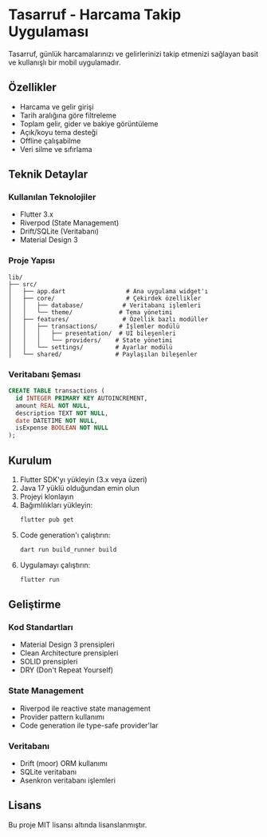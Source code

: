 # Tasarruf - Harcama Takip Uygulaması

Tasarruf, günlük harcamalarınızı ve gelirlerinizi takip etmenizi sağlayan basit ve kullanışlı bir mobil uygulamadır.

## Özellikler

- Harcama ve gelir girişi
- Tarih aralığına göre filtreleme
- Toplam gelir, gider ve bakiye görüntüleme
- Açık/koyu tema desteği
- Offline çalışabilme
- Veri silme ve sıfırlama

## Teknik Detaylar

### Kullanılan Teknolojiler
- Flutter 3.x
- Riverpod (State Management)
- Drift/SQLite (Veritabanı)
- Material Design 3

### Proje Yapısı
```
lib/
├── src/
│   ├── app.dart                 # Ana uygulama widget'ı
│   ├── core/                    # Çekirdek özellikler
│   │   ├── database/           # Veritabanı işlemleri
│   │   └── theme/             # Tema yönetimi
│   ├── features/               # Özellik bazlı modüller
│   │   ├── transactions/      # İşlemler modülü
│   │   │   ├── presentation/  # UI bileşenleri
│   │   │   └── providers/    # State yönetimi
│   │   └── settings/         # Ayarlar modülü
│   └── shared/               # Paylaşılan bileşenler
```

### Veritabanı Şeması
```sql
CREATE TABLE transactions (
  id INTEGER PRIMARY KEY AUTOINCREMENT,
  amount REAL NOT NULL,
  description TEXT NOT NULL,
  date DATETIME NOT NULL,
  isExpense BOOLEAN NOT NULL
);
```

## Kurulum

1. Flutter SDK'yı yükleyin (3.x veya üzeri)
2. Java 17 yüklü olduğundan emin olun
3. Projeyi klonlayın
4. Bağımlılıkları yükleyin:
   ```bash
   flutter pub get
   ```
5. Code generation'ı çalıştırın:
   ```bash
   dart run build_runner build
   ```
6. Uygulamayı çalıştırın:
   ```bash
   flutter run
   ```

## Geliştirme

### Kod Standartları
- Material Design 3 prensipleri
- Clean Architecture prensipleri
- SOLID prensipleri
- DRY (Don't Repeat Yourself)

### State Management
- Riverpod ile reactive state management
- Provider pattern kullanımı
- Code generation ile type-safe provider'lar

### Veritabanı
- Drift (moor) ORM kullanımı
- SQLite veritabanı
- Asenkron veritabanı işlemleri

## Lisans

Bu proje MIT lisansı altında lisanslanmıştır.
